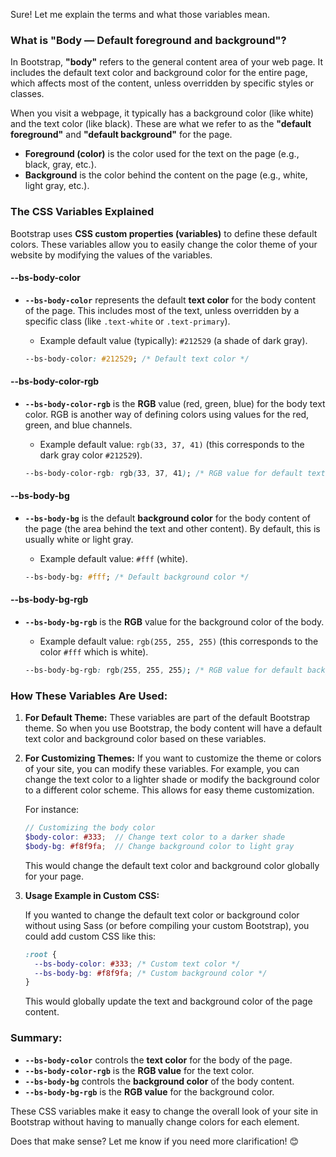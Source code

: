 Sure! Let me explain the terms and what those variables mean.

### **What is "Body — Default foreground and background"?**

In Bootstrap, **"body"** refers to the general content area of your web page. It includes the default text color and background color for the entire page, which affects most of the content, unless overridden by specific styles or classes.

When you visit a webpage, it typically has a background color (like white) and the text color (like black). These are what we refer to as the **"default foreground"** and **"default background"** for the page.

- **Foreground (color)** is the color used for the text on the page (e.g., black, gray, etc.).
- **Background** is the color behind the content on the page (e.g., white, light gray, etc.).

### **The CSS Variables Explained**

Bootstrap uses **CSS custom properties (variables)** to define these default colors. These variables allow you to easily change the color theme of your website by modifying the values of the variables.

#### **--bs-body-color**

- **`--bs-body-color`** represents the default **text color** for the body content of the page. This includes most of the text, unless overridden by a specific class (like `.text-white` or `.text-primary`).

  - Example default value (typically): `#212529` (a shade of dark gray).

  ```css
  --bs-body-color: #212529; /* Default text color */
  ```

#### **--bs-body-color-rgb**

- **`--bs-body-color-rgb`** is the **RGB** value (red, green, blue) for the body text color. RGB is another way of defining colors using values for the red, green, and blue channels.

  - Example default value: `rgb(33, 37, 41)` (this corresponds to the dark gray color `#212529`).

  ```css
  --bs-body-color-rgb: rgb(33, 37, 41); /* RGB value for default text color */
  ```

#### **--bs-body-bg**

- **`--bs-body-bg`** is the default **background color** for the body content of the page (the area behind the text and other content). By default, this is usually white or light gray.

  - Example default value: `#fff` (white).

  ```css
  --bs-body-bg: #fff; /* Default background color */
  ```

#### **--bs-body-bg-rgb**

- **`--bs-body-bg-rgb`** is the **RGB** value for the background color of the body.

  - Example default value: `rgb(255, 255, 255)` (this corresponds to the color `#fff` which is white).

  ```css
  --bs-body-bg-rgb: rgb(255, 255, 255); /* RGB value for default background */
  ```

### **How These Variables Are Used:**

1. **For Default Theme:**
   These variables are part of the default Bootstrap theme. So when you use Bootstrap, the body content will have a default text color and background color based on these variables.

2. **For Customizing Themes:**
   If you want to customize the theme or colors of your site, you can modify these variables. For example, you can change the text color to a lighter shade or modify the background color to a different color scheme. This allows for easy theme customization.

   For instance:
   ```scss
   // Customizing the body color
   $body-color: #333;  // Change text color to a darker shade
   $body-bg: #f8f9fa;  // Change background color to light gray
   ```

   This would change the default text color and background color globally for your page.

3. **Usage Example in Custom CSS:**

   If you wanted to change the default text color or background color without using Sass (or before compiling your custom Bootstrap), you could add custom CSS like this:

   ```css
   :root {
     --bs-body-color: #333; /* Custom text color */
     --bs-body-bg: #f8f9fa; /* Custom background color */
   }
   ```

   This would globally update the text and background color of the page content.

### **Summary:**

- **`--bs-body-color`** controls the **text color** for the body of the page.
- **`--bs-body-color-rgb`** is the **RGB value** for the text color.
- **`--bs-body-bg`** controls the **background color** of the body content.
- **`--bs-body-bg-rgb`** is the **RGB value** for the background color.

These CSS variables make it easy to change the overall look of your site in Bootstrap without having to manually change colors for each element.

Does that make sense? Let me know if you need more clarification! 😊
